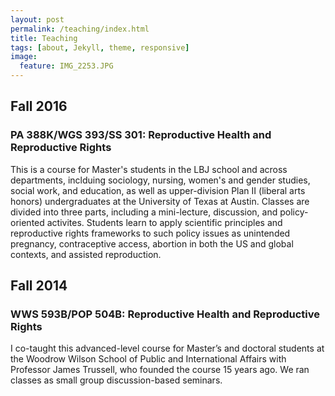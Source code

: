 ```yaml
---
layout: post
permalink: /teaching/index.html
title: Teaching
tags: [about, Jekyll, theme, responsive]
image:
  feature: IMG_2253.JPG
---
```


## Fall 2016

### PA 388K/WGS 393/SS 301: Reproductive Health and Reproductive Rights

This is a course for Master's students in the LBJ school and across
departments, inclduing sociology, nursing, women's and gender studies,
social work, and education, as well as upper-division Plan II (liberal arts honors)
undergraduates at the University of Texas at
Austin. Classes are divided into three parts, including a
mini-lecture, discussion, and policy-oriented activites. Students
learn to apply scientific principles and reproductive rights
frameworks to such policy issues as unintended pregnancy,
contraceptive access, abortion in both the US and global contexts, and assisted reproduction. 

## Fall 2014

### WWS 593B/POP 504B: Reproductive Health and Reproductive Rights

I co-taught this advanced-level course for Master’s and doctoral
students at the Woodrow Wilson School of Public and International
Affairs with Professor James Trussell, who founded the course 15 years
ago. We ran classes as small group discussion-based seminars.



